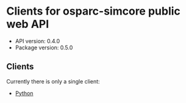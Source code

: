 # Clients for osparc-simcore public web API

- API version: 0.4.0
- Package version: 0.5.0

## Clients

Currently there is only a single client:

- [Python](../clients/python/docs/README.md)
